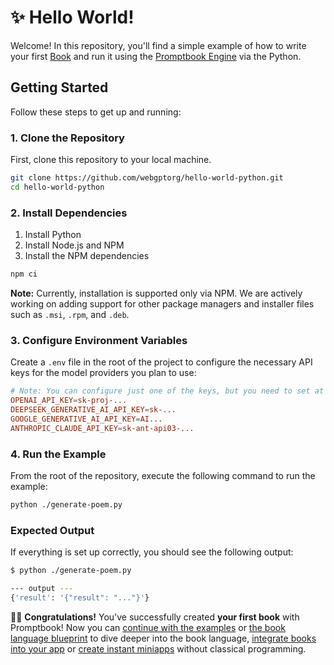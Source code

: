 # ✨ Hello World!

Welcome! In this repository, you'll find a simple example of how to write your first [Book](https://github.com/webgptorg/book) and run it using the [Promptbook Engine](https://github.com/webgptorg/promptbook) via the Python.

## Getting Started

Follow these steps to get up and running:

### 1. Clone the Repository
First, clone this repository to your local machine.

```bash
git clone https://github.com/webgptorg/hello-world-python.git
cd hello-world-python
```

### 2. Install Dependencies


1) Install Python
2) Install Node.js and NPM
3) Install the NPM dependencies

```bash
npm ci
```

**Note:** Currently, installation is supported only via NPM. We are actively working on adding support for other package managers and installer files such as `.msi`, `.rpm`, and `.deb`.

### 3. Configure Environment Variables
Create a `.env` file in the root of the project to configure the necessary API keys for the model providers you plan to use:

```conf
# Note: You can configure just one of the keys, but you need to set at least one.
OPENAI_API_KEY=sk-proj-...
DEEPSEEK_GENERATIVE_AI_API_KEY=sk-...
GOOGLE_GENERATIVE_AI_API_KEY=AI...
ANTHROPIC_CLAUDE_API_KEY=sk-ant-api03-...

```

### 4. Run the Example
From the root of the repository, execute the following command to run the example:

```bash
python ./generate-poem.py
```

### Expected Output
If everything is set up correctly, you should see the following output:

```bash
$ python ./generate-poem.py

--- output ---
{'result': '{"result": "..."}'}
```

🚀✨ **Congratulations!** You've successfully created **your first book** with Promptbook! Now you can [continue with the examples](/books/) or [the book language blueprint](https://github.com/webgptorg/book) to dive deeper into the book language, [integrate books into your app]() or [create instant miniapps](#!!!!!!) without classical programming.
